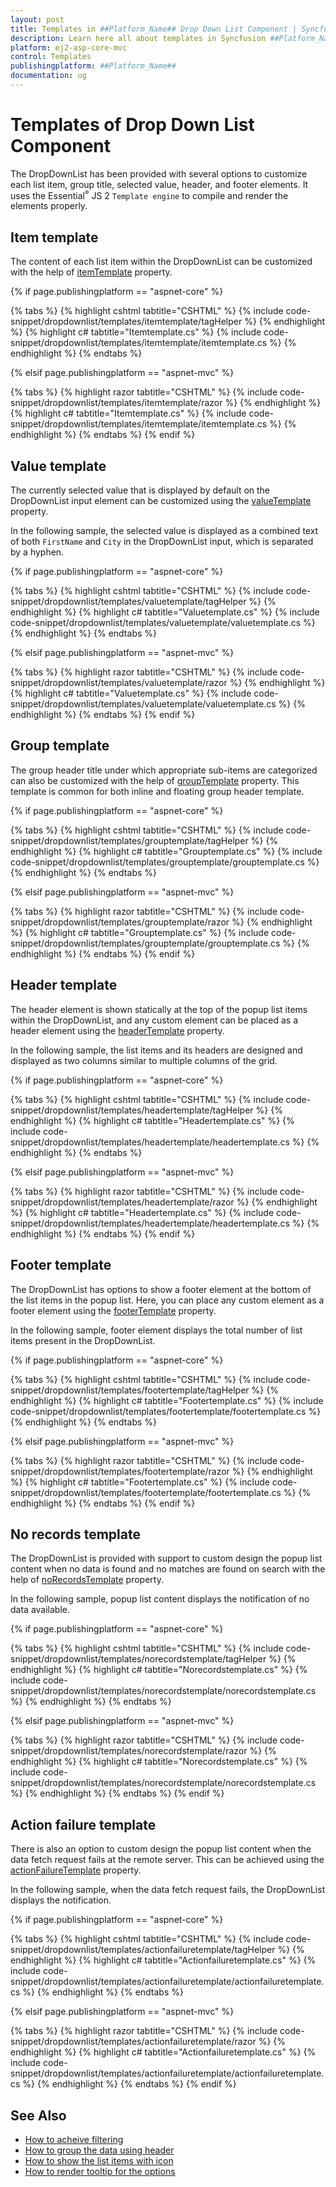```yaml
---
layout: post
title: Templates in ##Platform_Name## Drop Down List Component | Syncfusion
description: Learn here all about templates in Syncfusion ##Platform_Name## Drop Down List component of Syncfusion Essential JS 2 and more.
platform: ej2-asp-core-mvc
control: Templates
publishingplatform: ##Platform_Name##
documentation: ug
---
```



# Templates of Drop Down List Component

The DropDownList has been provided with several options to customize each list item, group title, selected value, header, and footer elements. It uses the Essential<sup style="font-size:70%">&reg;</sup> JS 2 `Template engine` to compile and render the elements properly.

## Item template

The content of each list item within the DropDownList can be customized with the help of [itemTemplate](https://help.syncfusion.com/cr/aspnetmvc-js2/Syncfusion.EJ2.DropDowns.DropDownListBuilder.html#Syncfusion_EJ2_DropDowns_DropDownListBuilder_ItemTemplate_System_String_) property.

{% if page.publishingplatform == "aspnet-core" %}

{% tabs %}
{% highlight cshtml tabtitle="CSHTML" %}
{% include code-snippet/dropdownlist/templates/itemtemplate/tagHelper %}
{% endhighlight %}
{% highlight c# tabtitle="Itemtemplate.cs" %}
{% include code-snippet/dropdownlist/templates/itemtemplate/itemtemplate.cs %}
{% endhighlight %}
{% endtabs %}

{% elsif page.publishingplatform == "aspnet-mvc" %}

{% tabs %}
{% highlight razor tabtitle="CSHTML" %}
{% include code-snippet/dropdownlist/templates/itemtemplate/razor %}
{% endhighlight %}
{% highlight c# tabtitle="Itemtemplate.cs" %}
{% include code-snippet/dropdownlist/templates/itemtemplate/itemtemplate.cs %}
{% endhighlight %}
{% endtabs %}
{% endif %}



## Value template

The currently selected value that is displayed by default on the DropDownList input element can be customized using the [valueTemplate](https://help.syncfusion.com/cr/aspnetmvc-js2/Syncfusion.EJ2.DropDowns.DropDownListBuilder.html#Syncfusion_EJ2_DropDowns_DropDownListBuilder_ValueTemplate_System_String_) property.

In the following sample, the selected value is displayed as a combined text of both `FirstName` and `City` in the DropDownList input, which is separated by a hyphen.

{% if page.publishingplatform == "aspnet-core" %}

{% tabs %}
{% highlight cshtml tabtitle="CSHTML" %}
{% include code-snippet/dropdownlist/templates/valuetemplate/tagHelper %}
{% endhighlight %}
{% highlight c# tabtitle="Valuetemplate.cs" %}
{% include code-snippet/dropdownlist/templates/valuetemplate/valuetemplate.cs %}
{% endhighlight %}
{% endtabs %}

{% elsif page.publishingplatform == "aspnet-mvc" %}

{% tabs %}
{% highlight razor tabtitle="CSHTML" %}
{% include code-snippet/dropdownlist/templates/valuetemplate/razor %}
{% endhighlight %}
{% highlight c# tabtitle="Valuetemplate.cs" %}
{% include code-snippet/dropdownlist/templates/valuetemplate/valuetemplate.cs %}
{% endhighlight %}
{% endtabs %}
{% endif %}



## Group template

The group header title under which appropriate sub-items are categorized can also be customized with the help of [groupTemplate](https://help.syncfusion.com/cr/aspnetmvc-js2/Syncfusion.EJ2.DropDowns.DropDownListBuilder.html#Syncfusion_EJ2_DropDowns_DropDownListBuilder_GroupTemplate_System_String_) property. This template is common for both inline and floating group header template.

{% if page.publishingplatform == "aspnet-core" %}

{% tabs %}
{% highlight cshtml tabtitle="CSHTML" %}
{% include code-snippet/dropdownlist/templates/grouptemplate/tagHelper %}
{% endhighlight %}
{% highlight c# tabtitle="Grouptemplate.cs" %}
{% include code-snippet/dropdownlist/templates/grouptemplate/grouptemplate.cs %}
{% endhighlight %}
{% endtabs %}

{% elsif page.publishingplatform == "aspnet-mvc" %}

{% tabs %}
{% highlight razor tabtitle="CSHTML" %}
{% include code-snippet/dropdownlist/templates/grouptemplate/razor %}
{% endhighlight %}
{% highlight c# tabtitle="Grouptemplate.cs" %}
{% include code-snippet/dropdownlist/templates/grouptemplate/grouptemplate.cs %}
{% endhighlight %}
{% endtabs %}
{% endif %}



## Header template

The header element is shown statically at the top of the popup list items within the DropDownList, and any custom element can be placed as a header element using the [headerTemplate](https://help.syncfusion.com/cr/aspnetmvc-js2/Syncfusion.EJ2.DropDowns.DropDownListBuilder.html#Syncfusion_EJ2_DropDowns_DropDownListBuilder_HeaderTemplate_System_String_) property.

In the following sample, the list items and its headers are designed and displayed as two columns similar to multiple columns of the grid.

{% if page.publishingplatform == "aspnet-core" %}

{% tabs %}
{% highlight cshtml tabtitle="CSHTML" %}
{% include code-snippet/dropdownlist/templates/headertemplate/tagHelper %}
{% endhighlight %}
{% highlight c# tabtitle="Headertemplate.cs" %}
{% include code-snippet/dropdownlist/templates/headertemplate/headertemplate.cs %}
{% endhighlight %}
{% endtabs %}

{% elsif page.publishingplatform == "aspnet-mvc" %}

{% tabs %}
{% highlight razor tabtitle="CSHTML" %}
{% include code-snippet/dropdownlist/templates/headertemplate/razor %}
{% endhighlight %}
{% highlight c# tabtitle="Headertemplate.cs" %}
{% include code-snippet/dropdownlist/templates/headertemplate/headertemplate.cs %}
{% endhighlight %}
{% endtabs %}
{% endif %}



## Footer template

The DropDownList has options to show a footer element at the bottom of the list items in the popup list. Here, you can place any custom element as a footer element using the [footerTemplate](https://help.syncfusion.com/cr/aspnetmvc-js2/Syncfusion.EJ2.DropDowns.DropDownListBuilder.html#Syncfusion_EJ2_DropDowns_DropDownListBuilder_FooterTemplate_System_String_) property.

In the following sample, footer element displays the total number of list items present in the DropDownList.

{% if page.publishingplatform == "aspnet-core" %}

{% tabs %}
{% highlight cshtml tabtitle="CSHTML" %}
{% include code-snippet/dropdownlist/templates/footertemplate/tagHelper %}
{% endhighlight %}
{% highlight c# tabtitle="Footertemplate.cs" %}
{% include code-snippet/dropdownlist/templates/footertemplate/footertemplate.cs %}
{% endhighlight %}
{% endtabs %}

{% elsif page.publishingplatform == "aspnet-mvc" %}

{% tabs %}
{% highlight razor tabtitle="CSHTML" %}
{% include code-snippet/dropdownlist/templates/footertemplate/razor %}
{% endhighlight %}
{% highlight c# tabtitle="Footertemplate.cs" %}
{% include code-snippet/dropdownlist/templates/footertemplate/footertemplate.cs %}
{% endhighlight %}
{% endtabs %}
{% endif %}



## No records template

The DropDownList is provided with support to custom design the popup list content when no data is found and no matches are found on search with the help of [noRecordsTemplate](https://help.syncfusion.com/cr/aspnetmvc-js2/Syncfusion.EJ2.DropDowns.DropDownListBuilder.html#Syncfusion_EJ2_DropDowns_DropDownListBuilder_NoRecordsTemplate_System_String_) property.

In the following sample, popup list content displays the notification of no data available.

{% if page.publishingplatform == "aspnet-core" %}

{% tabs %}
{% highlight cshtml tabtitle="CSHTML" %}
{% include code-snippet/dropdownlist/templates/norecordstemplate/tagHelper %}
{% endhighlight %}
{% highlight c# tabtitle="Norecordstemplate.cs" %}
{% include code-snippet/dropdownlist/templates/norecordstemplate/norecordstemplate.cs %}
{% endhighlight %}
{% endtabs %}

{% elsif page.publishingplatform == "aspnet-mvc" %}

{% tabs %}
{% highlight razor tabtitle="CSHTML" %}
{% include code-snippet/dropdownlist/templates/norecordstemplate/razor %}
{% endhighlight %}
{% highlight c# tabtitle="Norecordstemplate.cs" %}
{% include code-snippet/dropdownlist/templates/norecordstemplate/norecordstemplate.cs %}
{% endhighlight %}
{% endtabs %}
{% endif %}



## Action failure template

There is also an option to custom design the popup list content when the data fetch request fails at the remote server. This can be achieved using the [actionFailureTemplate](https://help.syncfusion.com/cr/aspnetmvc-js2/Syncfusion.EJ2.DropDowns.DropDownListBuilder.html#Syncfusion_EJ2_DropDowns_DropDownListBuilder_ActionFailureTemplate_System_String_) property.

In the following sample, when the data fetch request fails, the DropDownList displays the notification.

{% if page.publishingplatform == "aspnet-core" %}

{% tabs %}
{% highlight cshtml tabtitle="CSHTML" %}
{% include code-snippet/dropdownlist/templates/actionfailuretemplate/tagHelper %}
{% endhighlight %}
{% highlight c# tabtitle="Actionfailuretemplate.cs" %}
{% include code-snippet/dropdownlist/templates/actionfailuretemplate/actionfailuretemplate.cs %}
{% endhighlight %}
{% endtabs %}

{% elsif page.publishingplatform == "aspnet-mvc" %}

{% tabs %}
{% highlight razor tabtitle="CSHTML" %}
{% include code-snippet/dropdownlist/templates/actionfailuretemplate/razor %}
{% endhighlight %}
{% highlight c# tabtitle="Actionfailuretemplate.cs" %}
{% include code-snippet/dropdownlist/templates/actionfailuretemplate/actionfailuretemplate.cs %}
{% endhighlight %}
{% endtabs %}
{% endif %}



## See Also

* [How to acheive filtering](https://ej2.syncfusion.com/aspnetmvc/documentation/drop-down-list/filtering)
* [How to group the data using header](https://ej2.syncfusion.com/aspnetmvc/documentation/drop-down-list/grouping)
* [How to show the list items with icon](https://ej2.syncfusion.com/aspnetmvc/documentation/drop-down-list/how-to/icons-support)
* [How to render tooltip for the options](https://ej2.syncfusion.com/aspnetmvc/documentation/drop-down-list/how-to/tooltip)